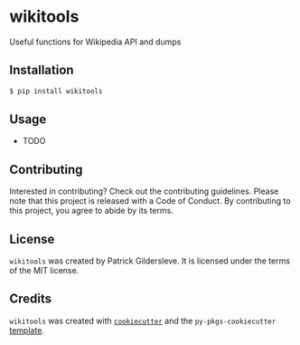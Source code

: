 # wikitools

Useful functions for Wikipedia API and dumps

## Installation

```bash
$ pip install wikitools
```

## Usage

- TODO

## Contributing

Interested in contributing? Check out the contributing guidelines. Please note that this project is released with a Code of Conduct. By contributing to this project, you agree to abide by its terms.

## License

`wikitools` was created by Patrick Gildersleve. It is licensed under the terms of the MIT license.

## Credits

`wikitools` was created with [`cookiecutter`](https://cookiecutter.readthedocs.io/en/latest/) and the `py-pkgs-cookiecutter` [template](https://github.com/py-pkgs/py-pkgs-cookiecutter).
